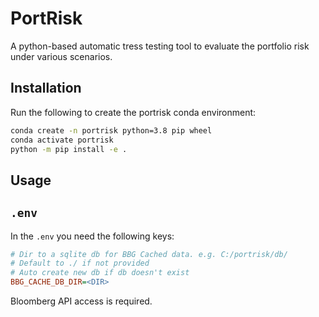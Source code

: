 # PortRisk

A python-based automatic tress testing tool to evaluate the portfolio risk under various scenarios.

## Installation

Run the following to create the portrisk conda environment:

```bash
conda create -n portrisk python=3.8 pip wheel
conda activate portrisk
python -m pip install -e .
```

## Usage


## `.env`

In the `.env` you need the following keys:

```ini
# Dir to a sqlite db for BBG Cached data. e.g. C:/portrisk/db/ 
# Default to ./ if not provided
# Auto create new db if db doesn't exist
BBG_CACHE_DB_DIR=<DIR>
```
Bloomberg API access is required.